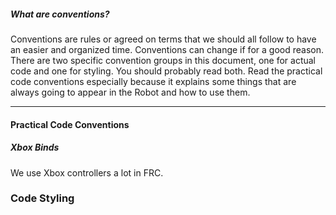 ##### What are conventions?
Conventions are rules or agreed on terms that we should all follow to have an easier and organized time. Conventions can change if for a good reason.    
There are two specific convention groups in this document, one for actual code and one for styling. You should probably read both. Read the practical code conventions especially because it explains some things that are always going to appear in the Robot and how to use them.
___
#### Practical Code Conventions
##### Xbox Binds
We use Xbox controllers a lot in FRC. 

### Code Styling
